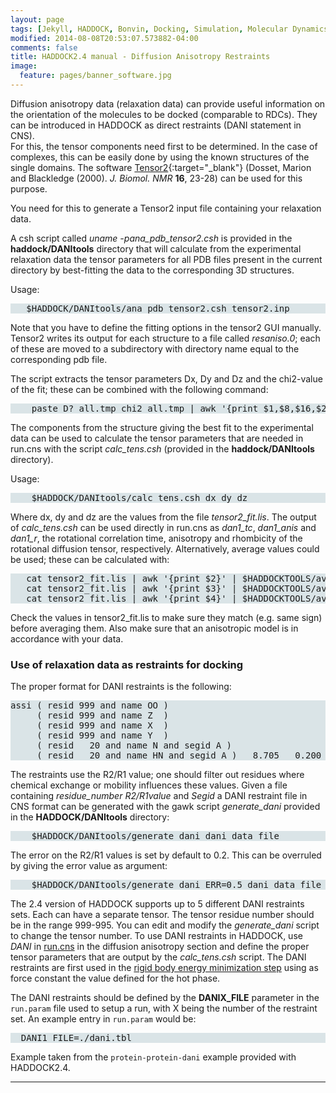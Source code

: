 ```yaml
---
layout: page
tags: [Jekyll, HADDOCK, Bonvin, Docking, Simulation, Molecular Dynamics, Structural Biology, Computational Biology, Modelling, Protein Structure]
modified: 2014-08-08T20:53:07.573882-04:00
comments: false
title: HADDOCK2.4 manual - Diffusion Anisotropy Restraints
image:
  feature: pages/banner_software.jpg
---
```



Diffusion anisotropy data (relaxation data) can provide useful information on the orientation of the molecules to be docked (comparable to RDCs). They can be introduced in HADDOCK as direct restraints (DANI statement in CNS).  
For this, the tensor components need first to be determined. In the case of complexes, this can be easily done by using the known structures of the single domains. The software [Tensor2](https://www.ibs.fr/research/scientific-output/software/tensor/){:target="_blank"} (Dosset, Marion and Blackledge (2000). _J. Biomol. NMR_ **16**, 23-28) can be used for this purpose.  

You need for this to generate a Tensor2 input file containing your relaxation data.  

A csh script called *uname -pana_pdb_tensor2.csh* is provided in the **haddock/DANItools** directory that will calculate from the experimental relaxation data the tensor parameters for all PDB files present in the current directory by best-fitting the data to the corresponding 3D structures.  

Usage:  

<pre style="background-color:#DAE4E7" >   $HADDOCK/DANItools/ana_pdb_tensor2.csh tensor2.inp
</pre>

Note that you have to define the fitting options in the tensor2 GUI manually. Tensor2 writes its output for each structure to a file called _resaniso.0_; each of these are moved to a subdirectory with directory name equal to the corresponding pdb file.  

The script extracts the tensor parameters Dx, Dy and Dz and the chi2-value of the fit; these can be combined with the following command:  

<pre style="background-color:#DAE4E7" >    paste D?_all.tmp chi2_all.tmp | awk '{print $1,$8,$16,$24,$27*100/100}' | sort -n +4 > tensor2_fit.lis
</pre>

The components from the structure giving the best fit to the experimental data can be used to calculate the tensor parameters that are needed in run.cns with the script _calc_tens.csh_ (provided in the **haddock/DANItools** directory).  

Usage:  

<pre style="background-color:#DAE4E7" >    $HADDOCK/DANItools/calc_tens.csh dx dy dz
</pre>

Where dx, dy and dz are the values from the file _tensor2_fit.lis_. The output of _calc_tens.csh_ can be used directly in run.cns as _dan1_tc_, _dan1_anis_ and _dan1_r_, the rotational correlation time, anisotropy and rhombicity of the rotational diffusion tensor, respectively. Alternatively, average values could be used; these can be calculated with:  

<pre style="background-color:#DAE4E7" >   cat tensor2_fit.lis | awk '{print $2}' | $HADDOCKTOOLS/average.perl
   cat tensor2_fit.lis | awk '{print $3}' | $HADDOCKTOOLS/average.perl
   cat tensor2_fit.lis | awk '{print $4}' | $HADDOCKTOOLS/average.perl
</pre>

Check the values in tensor2_fit.lis to make sure they match (e.g. same sign) before averaging them. Also make sure that an anisotropic model is in accordance with your data.  


### Use of relaxation data as restraints for docking  

The proper format for DANI restraints is the following:  

<pre style="background-color:#DAE4E7" >assi ( resid 999 and name OO )
     ( resid 999 and name Z  )
     ( resid 999 and name X  )
     ( resid 999 and name Y  )
     ( resid   20 and name N and segid A )
     ( resid   20 and name HN and segid A )   8.705   0.200
</pre>

The restraints use the R2/R1 value; one should filter out residues where chemical exchange or mobility influences these values. Given a file containing _residue_number R2/R1value_ and _Segid_ a DANI restraint file in CNS format can be generated with the gawk script _generate_dani_ provided in the **HADDOCK/DANItools** directory:  

<pre style="background-color:#DAE4E7" >    $HADDOCK/DANItools/generate_dani dani_data_file
</pre>

The error on the R2/R1 values is set by default to 0.2\. This can be overruled by giving the error value as argument:  

<pre style="background-color:#DAE4E7" >    $HADDOCK/DANItools/generate_dani ERR=0.5 dani_data_file
</pre>

The 2.4 version of HADDOCK supports up to 5 different DANI restraints sets. Each can have a separate tensor. The tensor residue number should be in the range 999-995\. You can edit and modify the _generate_dani_ script to change the tensor number. To use DANI restraints in HADDOCK, use _DANI_ in [run.cns](/software/haddock2.4/run) in the diffusion anisotropy section and define the proper tensor parameters that are output by the _calc_tens.csh_ script. The DANI restraints are first used in the [rigid body energy minimization step](/software/haddock2.4/protocol) using as force constant the value defined for the hot phase.



The DANI restraints should be defined by the __DANIX_FILE__ parameter in the `run.param` file used to setup a run, with X being the number of the restraint set. An example entry in `run.param` would be:  

<pre style="background-color:#DAE4E7">
  DANI1_FILE=./dani.tbl
</pre>

Example taken from the `protein-protein-dani` example provided with HADDOCK2.4.





* * *
